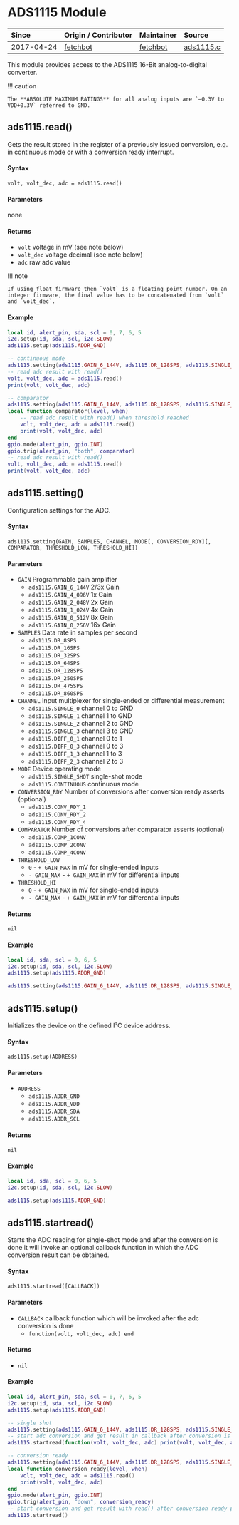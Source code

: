 # ADS1115 Module
| Since  | Origin / Contributor  | Maintainer  | Source  |
| :----- | :-------------------- | :---------- | :------ |
| 2017-04-24 | [fetchbot](https://github.com/fetchbot) | [fetchbot](https://github.com/fetchbot) | [ads1115.c](../../../app/modules/ads1115.c)|

This module provides access to the ADS1115 16-Bit analog-to-digital converter.

!!! caution

	The **ABSOLUTE MAXIMUM RATINGS** for all analog inputs are `–0.3V to VDD+0.3V` referred to GND.

## ads1115.read()
Gets the result stored in the register of a previously issued conversion, e.g. in continuous mode or with a conversion ready interrupt.

#### Syntax
`volt, volt_dec, adc = ads1115.read()`

#### Parameters
none

#### Returns
- `volt` voltage in mV (see note below)
- `volt_dec` voltage decimal (see note below)
- `adc` raw adc value

!!! note

	If using float firmware then `volt` is a floating point number. On an integer firmware, the final value has to be concatenated from `volt` and `volt_dec`.

#### Example
```lua
local id, alert_pin, sda, scl = 0, 7, 6, 5
i2c.setup(id, sda, scl, i2c.SLOW)
ads1115.setup(ads1115.ADDR_GND)

-- continuous mode
ads1115.setting(ads1115.GAIN_6_144V, ads1115.DR_128SPS, ads1115.SINGLE_0, ads1115.CONTINUOUS)
-- read adc result with read()
volt, volt_dec, adc = ads1115.read()
print(volt, volt_dec, adc)

-- comparator
ads1115.setting(ads1115.GAIN_6_144V, ads1115.DR_128SPS, ads1115.SINGLE_0, ads1115.CONTINUOUS, ads1115.COMP_1CONV, 1000, 2000)
local function comparator(level, when)
	-- read adc result with read() when threshold reached
	volt, volt_dec, adc = ads1115.read()
	print(volt, volt_dec, adc)
end
gpio.mode(alert_pin, gpio.INT)
gpio.trig(alert_pin, "both", comparator)
-- read adc result with read()
volt, volt_dec, adc = ads1115.read()
print(volt, volt_dec, adc)
```

## ads1115.setting()
Configuration settings for the ADC.

#### Syntax
`ads1115.setting(GAIN, SAMPLES, CHANNEL, MODE[, CONVERSION_RDY][, COMPARATOR, THRESHOLD_LOW, THRESHOLD_HI])`

#### Parameters
- `GAIN` Programmable gain amplifier
	* `ads1115.GAIN_6_144V` 2/3x Gain
	* `ads1115.GAIN_4_096V` 1x Gain
	* `ads1115.GAIN_2_048V` 2x Gain
	* `ads1115.GAIN_1_024V` 4x Gain
	* `ads1115.GAIN_0_512V` 8x Gain
	* `ads1115.GAIN_0_256V` 16x Gain
- `SAMPLES` Data rate in samples per second
	* `ads1115.DR_8SPS`
	* `ads1115.DR_16SPS`
	* `ads1115.DR_32SPS`
	* `ads1115.DR_64SPS`
	* `ads1115.DR_128SPS`
	* `ads1115.DR_250SPS`
	* `ads1115.DR_475SPS`
	* `ads1115.DR_860SPS`
- `CHANNEL` Input multiplexer for single-ended or differential measurement
	* `ads1115.SINGLE_0` channel 0 to GND
	* `ads1115.SINGLE_1` channel 1 to GND
	* `ads1115.SINGLE_2` channel 2 to GND
	* `ads1115.SINGLE_3` channel 3 to GND
	* `ads1115.DIFF_0_1` channel 0 to 1
	* `ads1115.DIFF_0_3` channel 0 to 3
	* `ads1115.DIFF_1_3` channel 1 to 3
	* `ads1115.DIFF_2_3` channel 2 to 3
- `MODE` Device operating mode
	* `ads1115.SINGLE_SHOT` single-shot mode
	* `ads1115.CONTINUOUS` continuous mode
- `CONVERSION_RDY` Number of conversions after conversion ready asserts (optional)
	* `ads1115.CONV_RDY_1`
	* `ads1115.CONV_RDY_2`
	* `ads1115.CONV_RDY_4`
- `COMPARATOR` Number of conversions after comparator asserts (optional)
	* `ads1115.COMP_1CONV`
	* `ads1115.COMP_2CONV`
	* `ads1115.COMP_4CONV`
- `THRESHOLD_LOW`
	* `0` - `+ GAIN_MAX` in mV for single-ended inputs
	* `- GAIN_MAX` - `+ GAIN_MAX` in mV for differential inputs
- `THRESHOLD_HI`
	* `0` - `+ GAIN_MAX` in mV for single-ended inputs
	* `- GAIN_MAX` - `+ GAIN_MAX` in mV for differential inputs

#### Returns
`nil`

#### Example
```lua
local id, sda, scl = 0, 6, 5
i2c.setup(id, sda, scl, i2c.SLOW)
ads1115.setup(ads1115.ADDR_GND)

ads1115.setting(ads1115.GAIN_6_144V, ads1115.DR_128SPS, ads1115.SINGLE_0, ads1115.SINGLE_SHOT)
```

## ads1115.setup()
Initializes the device on the defined I²C device address.

#### Syntax
`ads1115.setup(ADDRESS)`

#### Parameters
- `ADDRESS`
	* `ads1115.ADDR_GND`
	* `ads1115.ADDR_VDD`
	* `ads1115.ADDR_SDA`
	* `ads1115.ADDR_SCL`

#### Returns
`nil`

#### Example
```lua
local id, sda, scl = 0, 6, 5
i2c.setup(id, sda, scl, i2c.SLOW)

ads1115.setup(ads1115.ADDR_GND)
```

## ads1115.startread()
Starts the ADC reading for single-shot mode and after the conversion is done it will invoke an optional callback function in which the ADC conversion result can be obtained.

#### Syntax
`ads1115.startread([CALLBACK])`

#### Parameters
- `CALLBACK` callback function which will be invoked after the adc conversion is done
	* `function(volt, volt_dec, adc) end`

#### Returns
- `nil`

#### Example
```lua
local id, alert_pin, sda, scl = 0, 7, 6, 5
i2c.setup(id, sda, scl, i2c.SLOW)
ads1115.setup(ads1115.ADDR_GND)

-- single shot
ads1115.setting(ads1115.GAIN_6_144V, ads1115.DR_128SPS, ads1115.SINGLE_0, ads1115.SINGLE_SHOT)
-- start adc conversion and get result in callback after conversion is ready
ads1115.startread(function(volt, volt_dec, adc) print(volt, volt_dec, adc) end)

-- conversion ready
ads1115.setting(ads1115.GAIN_6_144V, ads1115.DR_128SPS, ads1115.SINGLE_0, ads1115.SINGLE_SHOT, ads1115.CONV_RDY_1)
local function conversion_ready(level, when)
	volt, volt_dec, adc = ads1115.read()
	print(volt, volt_dec, adc)
end
gpio.mode(alert_pin, gpio.INT)
gpio.trig(alert_pin, "down", conversion_ready)
-- start conversion and get result with read() after conversion ready pin asserts
ads1115.startread()
```
